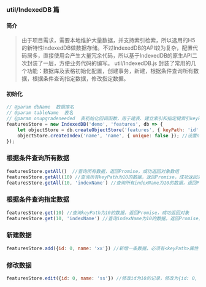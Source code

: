 ### util/IndexedDB 篇
#### 简介
> 由于项目需求，需要本地维护大量数据，并支持索引检索，所以选用的H5的新特性IndexedDB做数据存储。不过IndexedDB的API较为复杂，配置代码居多，直接使用会产生大量冗余代码，所以基于IndexedDB的原生API二次封装了一层，方便业务代码的编写。 util/IndexedDB.js 封装了常用的几个功能：数据库及表格初始化配置，创建事务，新建，根据条件查询所有数据，根据条件查询指定数据，修改指定数据。

#### 初始化
```javascript
// @param dbName  数据库名
// @param tableName  表名
// @param onupgradeneeded  表初始化回调函数，用于建表、建立索引和指定键索引keyPath
featuresStore = new IndexedDB('demo', 'features', db => {
    let objectStore = db.createObjectStore('features', { keyPath: 'id' }); //创建features表，keyPath为id
    objectStore.createIndex('name', 'name', { unique: false }); //设置name为索引，不唯一
});
```

### 根据条件查询所有数据
```javascript
featuresStore.getAll()  //查询所有数据，返回Promise，成功返回对象数组
featuresStore.getAll(10) //查询所有keyPath为10的数据，返回Promise，成功返回对象数组
featuresStore.getAll(10, 'indexName') //查询所有indexName为10的数据，返回Promise，成功返回对象数组（indexName必须为索引名称）
```

### 根据条件查询指定数据
```javascript
featuresStore.get(10) //查询keyPath为10的数据，返回Promise，成功返回对象
featuresStore.get(10, 'indexName') //查询indexName为10的数据，返回Promise，成功返回对象数组（indexName必须为索引名称）
```

### 新建数据
```javascript
featuresStore.add({id: 0, name: 'xx'}) //新增一条数据，必须有<keyPath>属性
```

### 修改数据
```javascript
featuresStore.edit({id: 0, name: 'ss'}) //修改id为10的记录，修改为{id: 0, name: 'ss'}
```